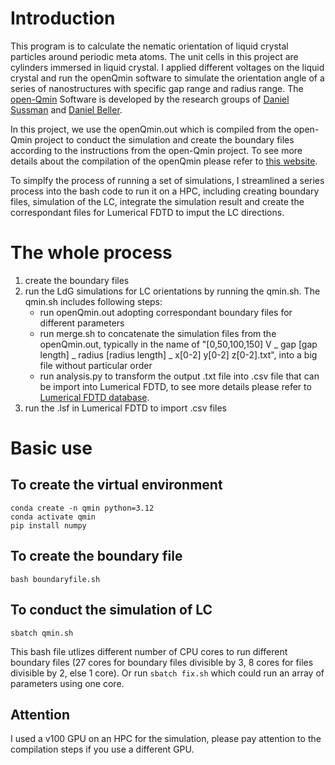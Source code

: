 # Introduction
This program is to calculate the nematic orientation of liquid crystal particles around periodic meta atoms. The unit cells in this project are cylinders immersed in liquid crystal. I applied different voltages on the liquid crystal and run the openQmin software to simulate the orientation angle of a series of nanostructures with specific gap range and radius range. The [open-Qmin](https://github.com/sussmanLab/open-Qmin) Software is developed by the research groups of [Daniel Sussman](https://www.dmsussman.org/) and [Daniel Beller](https://bellerphysics.gitlab.io/).

In this project, we use the openQmin.out which is compiled from the open-Qmin project to conduct the simulation and create the boundary files according to the instructions from the open-Qmin project. To see more details about the compilation of the openQmin please refer to [this website](https://sussmanlab.github.io/open-Qmin/). 

To simplfy the process of running a set of simulations, I streamlined a series process into the bash code to run it on a HPC, including creating boundary files, simulation of the LC, integrate the simulation result and create the correspondant files for Lumerical FDTD to imput the LC directions.
# The whole process
1. create the boundary files
2. run the LdG simulations for LC orientations by running the qmin.sh. The qmin.sh includes following steps:
   - run openQmin.out adopting correspondant boundary files for different parameters
   - run merge.sh to concatenate the simulation files from the openQmin.out, typically in the name of "[0,50,100,150] V _ gap [gap length] _ radius [radius length] _ x[0-2] y[0-2] z[0-2].txt", into a big file without particular order
   - run analysis.py to transform the output .txt file into .csv file that can be import into Lumerical FDTD, to see more details please refer to [Lumerical FDTD database](https://optics.ansys.com/hc/en-us/articles/360034902033-Import-liquid-crystal-orientation-from-CSV-Simulation-object).
3. run the .lsf in Lumerical FDTD to import .csv files
# Basic use
## To create the virtual environment
```
conda create -n qmin python=3.12
conda activate qmin
pip install numpy 
```
## To create the boundary file
`bash boundaryfile.sh`
## To conduct the simulation of LC
`sbatch qmin.sh`

This bash file utlizes different number of CPU cores to run different boundary files (27 cores for boundary files divisible by 3, 8 cores for files divisible by 2, else 1 core).
Or run `sbatch fix.sh` which could run an array of parameters using one core. 
## Attention
I used a v100 GPU on an HPC for the simulation, please pay attention to the compilation steps if you use a different GPU.